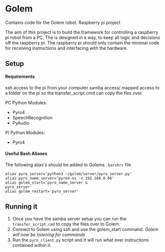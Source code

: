 # Golem
Contains code for the Golem robot. Raspberry pi project

The aim of this project is to build the framework for controlling a raspberry pi robot from a PC.
The is designed in a way, to keep all logic and decisions off the raspberry pi.
The raspberry pi should only contain the minimal code for receiving instructions and interfacing with the hardware.

## Setup

#### Requirements

ssh access to the pi from your computer
samba access/ mapped access to a folder on the pi so the transfer_script.cmd can copy the fles over.

PC Python Modules:
* Pyro4
* SpeechRecognition
* PyAudio

PI Python Modules:
* Pyro4

#### Useful Bash Aliases

The following alias's should be added to Golems `.barshrc` file

```
alias pyro_server='python3 ~/golem/server/pyro_server.py'
alias pyro_name_server='pyro4-ns -n 192.168.0.66'
alias golem_start='pyro_name_server &
pyro_server'
alias golem_restart='pyro_server'
```

## Running it

1. Once you have the samba server setup you can run the `transfer_script.cmd` to copy the files over to 
Golem.
2. Connect to Golem using ssh and use the golem_start command. *Golem will now be listening for commands*
3. Run the `pyro_client.py` script and it will run what ever instructions contained within it.